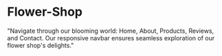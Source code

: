 # Flower-Shop
"Navigate through our blooming world: Home, About, Products, Reviews, and Contact. Our responsive navbar ensures seamless exploration of our flower shop's delights."
